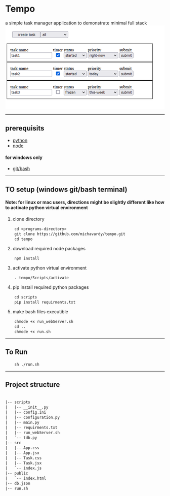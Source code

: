 # Tempo
a simple task manager application to demonstrate minimal full stack 
![screenShot](screenShot.PNG)

---
## prerequisits
- [python](https://www.python.org/downloads/)
- [node](https://nodejs.org/en/download/)
#### for windows only
- [git/bash](https://git-scm.com/downloads)
---
## TO setup (windows git/bash terminal)
#### Note: for linux or mac users, directions might be slightly different like how to activate python virtual environment
1. clone directory
```
    cd <programs-directory>
    git clone https://github.com/michavardy/tempo.git
    cd tempo
```
2. download required node packages
```
    npm install
```
3. activate python virtual environment

```
    . tempo/Scripts/activate
```
4. pip install required python packages

```
    cd scripts
    pip install requirments.txt
```
5. make bash files executible

```
    chmode +x run_webServer.sh
    cd ..
    chmode +x run.sh
```
---
## To Run
```
    sh ./run.sh
```
---
## Project structure
```

|-- scripts
|   |-- __init__.py
|   |-- config.ini
|   |-- configuration.py
|   |-- main.py
|   |-- requirments.txt
|   |-- run_webServer.sh
|   `-- tdb.py
|-- src
|   |-- App.css
|   |-- App.jsx
|   |-- Task.css
|   |-- Task.jsx
|   `-- index.js
|-- public
|   `-- index.html
|-- db.json
|-- run.sh

```



